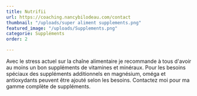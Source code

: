 ```yaml
---
title: Nutrifii
url: https://coaching.nancybilodeau.com/contact
thumbnail: "/uploads/super aliment supplements.png"
featured_image: "/uploads/Supplements.png"
categorie: Suppléments
order: 2

---
```

Avec le stress actuel sur la chaîne alimentaire je recommande à tous d'avoir au moins un bon suppléments de vitamines et minéraux. Pour les besoins spéciaux des suppléments additionnels en magnésium, oméga et antioxydants peuvent être ajouté selon les besoins. Contactez moi pour ma gamme complète de suppléments. 